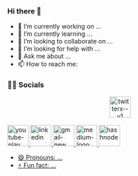 ### Hi there 👋

- 🔭 I’m currently working on ...
- 🌱 I’m currently learning ...
- 👯 I’m looking to collaborate on ...
- 🤔 I’m looking for help with ...
- 💬 Ask me about ...
- 📫 How to reach me:
<h3> 🤝🏻 Socials </h3>
<p align="center">
&nbsp; <a href="https://twitter.com/kothari_yashvi" target="_blank" rel="noopener noreferrer">
<img width="48" height="48" src="https://img.icons8.com/fluency/48/twitterx--v1.png" alt="twitterx--v1"/>
</p>

<img width="48" height="48" src="https://img.icons8.com/fluency/48/youtube-play.png" alt="youtube-play"/>

<img width="48" height="48" src="https://img.icons8.com/fluency/48/linkedin.png" alt="linkedin"/>
<img width="48" height="48" src="https://img.icons8.com/fluency/48/gmail-new.png" alt="gmail-new"/>
<img width="48" height="48" src="https://img.icons8.com/fluency/48/medium-logo.png" alt="medium-logo"/>
<img width="48" height="48" src="https://img.icons8.com/color/48/000000/hashnode.png" alt="hashnode"/>

- 😄 Pronouns: ...
- ⚡ Fun fact: ...
